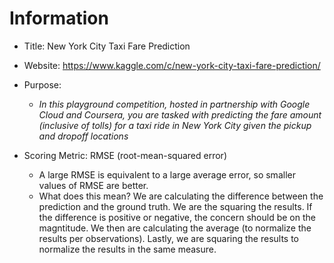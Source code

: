 # Information
- Title: New York City Taxi Fare Prediction
- Website: https://www.kaggle.com/c/new-york-city-taxi-fare-prediction/
- Purpose:
    - *In this playground competition, hosted in partnership with Google Cloud and Coursera, you are tasked with predicting the fare amount (inclusive of tolls) for a taxi ride in New York City given the pickup and dropoff locations*

    
- Scoring Metric: RMSE (root-mean-squared error)
    - A large RMSE is equivalent to a large average error, so smaller values of RMSE are better.
    - What does this mean? We are calculating the difference between the prediction and the ground truth. We are the squaring the results. If the difference is positive or negative, the concern should be on the magntitude. We then are calculating the average (to normalize the results per observations). Lastly, we are squaring the results to normalize the results in the same measure.
